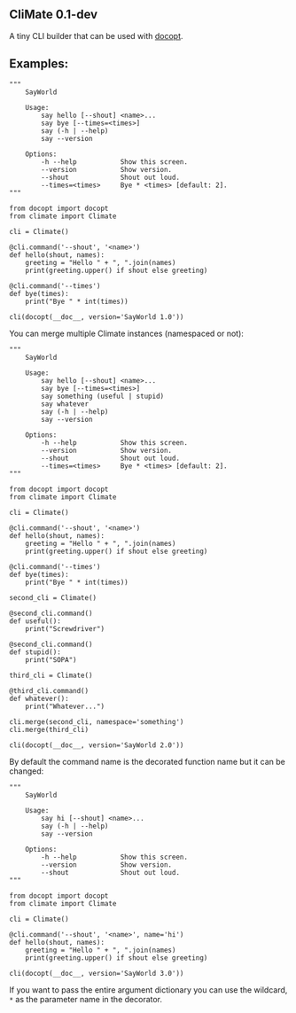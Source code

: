 CliMate 0.1-dev
---------------

A tiny CLI builder that can be used with [docopt](http://docopt.org/).

## Examples:

    """
        SayWorld

        Usage:
            say hello [--shout] <name>...
            say bye [--times=<times>]
            say (-h | --help)
            say --version

        Options:
            -h --help           Show this screen.
            --version           Show version.
            --shout             Shout out loud.
            --times=<times>     Bye * <times> [default: 2].
    """

    from docopt import docopt
    from climate import Climate

    cli = Climate()

    @cli.command('--shout', '<name>')
    def hello(shout, names):
        greeting = "Hello " + ", ".join(names)
        print(greeting.upper() if shout else greeting)

    @cli.command('--times')
    def bye(times):
        print("Bye " * int(times))

    cli(docopt(__doc__, version='SayWorld 1.0'))

You can merge multiple Climate instances (namespaced or not):

    """
        SayWorld

        Usage:
            say hello [--shout] <name>...
            say bye [--times=<times>]
            say something (useful | stupid)
            say whatever
            say (-h | --help)
            say --version

        Options:
            -h --help           Show this screen.
            --version           Show version.
            --shout             Shout out loud.
            --times=<times>     Bye * <times> [default: 2].
    """

    from docopt import docopt
    from climate import Climate

    cli = Climate()

    @cli.command('--shout', '<name>')
    def hello(shout, names):
        greeting = "Hello " + ", ".join(names)
        print(greeting.upper() if shout else greeting)

    @cli.command('--times')
    def bye(times):
        print("Bye " * int(times))

    second_cli = Climate()

    @second_cli.command()
    def useful():
        print("Screwdriver")

    @second_cli.command()
    def stupid():
        print("SOPA")

    third_cli = Climate()

    @third_cli.command()
    def whatever():
        print("Whatever...")

    cli.merge(second_cli, namespace='something')
    cli.merge(third_cli)

    cli(docopt(__doc__, version='SayWorld 2.0'))

By default the command name is the decorated function name but it can be changed:

    """
        SayWorld

        Usage:
            say hi [--shout] <name>...
            say (-h | --help)
            say --version

        Options:
            -h --help           Show this screen.
            --version           Show version.
            --shout             Shout out loud.
    """

    from docopt import docopt
    from climate import Climate

    cli = Climate()

    @cli.command('--shout', '<name>', name='hi')
    def hello(shout, names):
        greeting = "Hello " + ", ".join(names)
        print(greeting.upper() if shout else greeting)

    cli(docopt(__doc__, version='SayWorld 3.0'))

If you want to pass the entire argument dictionary you can use the wildcard, `*` as the parameter name in the decorator.



